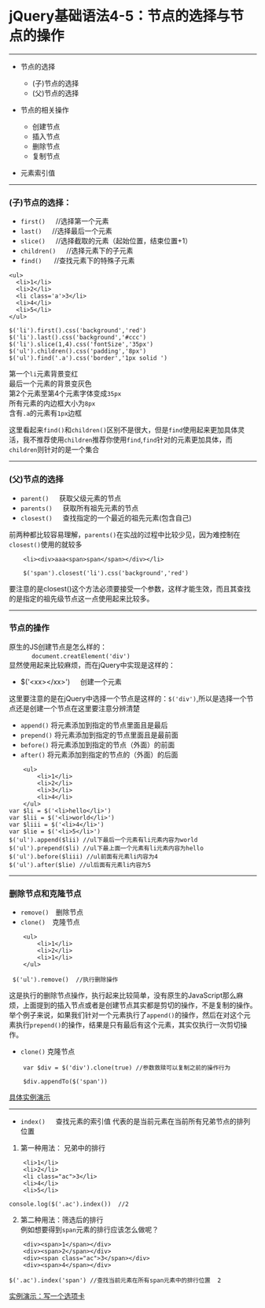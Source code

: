# jQuery基础语法4-5：节点的选择与节点的操作
---
* 节点的选择
  * (子)节点的选择
  * (父)节点的选择

* 节点的相关操作
  * 创建节点
  * 插入节点
  * 删除节点
  * 复制节点

* 元素索引值

---

### (子)节点的选择：
* `first()`&ensp;&ensp;&ensp;//选择第一个元素
* `last()`&ensp;&ensp;&ensp;//选择最后一个元素
* `slice()`&ensp;&ensp;&ensp;//选择截取的元素（起始位置，结束位置+1）
* `children()`&ensp;&ensp;&ensp;//选择元素下的子元素
* `find()`&ensp;&ensp;&ensp; //查找元素下的特殊子元素
```
<ul>
  <li>1</li>
  <li>2</li>
  <li class='a'>3</li>
  <li>4</li>
  <li>5</li>
</ul>

$('li').first().css('background','red')
$('li').last().css('background','#ccc')
$('li').slice(1,4).css('fontSize','35px')
$('ul').children().css('padding','8px')
$('ul').find('.a').css('border','1px solid ')
```
第一个`li`元素背景变红<br>
最后一个元素的背景变灰色<br>
第2个元素至第4个元素字体变成`35px`<br>
所有元素的内边框大小为`8px`<br>
含有`.a`的元素有`1px`边框<br>

这里看起来`find()`和`children()`区别不是很大，但是`find`使用起来更加具体灵活，我不推荐使用`children`推荐你使用`find`,`find`针对的元素更加具体，而`children`则针对的是一个集合

---
### (父)节点的选择
* `parent()`&ensp;&ensp;&ensp;获取父级元素的节点
* `parents()`&ensp;&ensp;&ensp;获取所有祖先元素的节点
* `closest()`&ensp;&ensp;&ensp;查找指定的一个最近的祖先元素(包含自己)

前两种都比较容易理解，`parents()`在实战的过程中比较少见，因为难控制在<br>
`closest()`使用的就较多
```
    <li><div>aaa<span>span</span></div></li>

    $('span').closest('li').css('background','red')
```
要注意的是closest()这个方法必须要接受一个参数，这样才能生效，而且其查找的是指定的祖先级节点这一点使用起来比较多。

--- 

### 节点的操作
原生的JS创建节点是怎么样的：<br>
&ensp;&ensp;&ensp;&ensp;&ensp;&ensp;
`document.creatElement('div')`<br>
显然使用起来比较麻烦，而在jQuery中实现是这样的：
* $('\<xx>\</xx>')&ensp;&ensp;&ensp;创建一个元素

这里要注意的是在jQuery中选择一个节点是这样的：`$('div')`,所以是选择一个节点还是创建一个节点在这里要注意分辨清楚

* `append()` 将元素添加到指定的节点里面且是最后
* `prepend()` 将元素添加到指定的节点里面且是最前面
* `before()` 将元素添加到指定的节点（外面）的前面
* `after()`  将元素添加到指定的节点的（外面）的后面
```
    <ul>
        <li>1</li>
        <li>2</li>
        <li>3</li>
        <li>4</li>
    </ul>        
var $li = $('<li>hello</li>') 
var $lii = $('<li>world</li>') 
var $liii = $('<li>4</li>')
var $lie = $('<li>5</li>')
$('ul').append($lii) //ul下最后一个元素有li元素内容为world
$('ul').prepend($li) //ul下最上面一个元素有li元素内容为hello
$('ul').before($liii) //ul前面有元素li内容为4
$('ul').after($lie) //ul后面有元素li内容为5 
```
---

### 删除节点和克隆节点
* `remove()`&ensp;&ensp;删除节点
* `clone()`&ensp;&ensp;克隆节点
```
    <ul>
        <li>1</li>
        <li>2</li>
        <li>1</li>
    </ul>

 $('ul').remove()  //执行删除操作    
```
这是执行的删除节点操作，执行起来比较简单，没有原生的JavaScript那么麻烦，上面提到的插入节点或者是创建节点其实都是剪切的操作，不是复制的操作。<br>
举个例子来说，如果我们针对一个元素执行了`append()`的操作，然后在对这个元素执行`prepend()`的操作，结果是只有最后有这个元素，其实仅执行一次剪切操作。

* `clone()` 克隆节点
```
    var $div = $('div').clone(true) //参数救赎可以复制之前的操作行为
    
    $div.appendTo($('span'))
```
[具体实例演示](http://js.jirengu.com/zaceg/3/edit)

---
* `index()`&ensp;&ensp;&ensp;查找元素的索引值
代表的是当前元素在当前所有兄弟节点的排列位置
1. 第一种用法： 兄弟中的排行
```
    <li>1</li>
    <li>2</li>
    <li class="ac">3</li>
    <li>4</li>
    <li>5</li>
    
console.log($('.ac').index())  //2
```
2. 第二种用法：筛选后的排行<br>
例如想要得到`span`元素的排行应该怎么做呢？
```
    <div><span>1</span></div>
    <div><span>2</span></div>
    <div><span class="ac">3</span></div>
    <div><span>4</span></div>
    
$('.ac').index('span') //查找当前元素在所有span元素中的排行位置  2
```

[实例演示：写一个选项卡](http://js.jirengu.com/hukew/1/edit?html,js,output)
